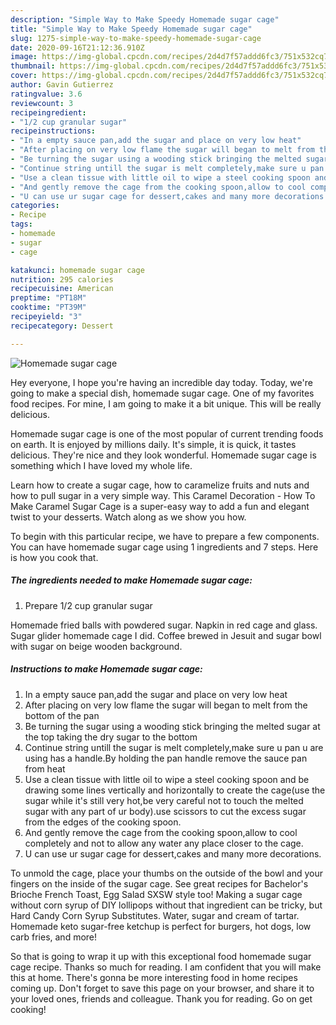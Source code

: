 ```yaml
---
description: "Simple Way to Make Speedy Homemade sugar cage"
title: "Simple Way to Make Speedy Homemade sugar cage"
slug: 1275-simple-way-to-make-speedy-homemade-sugar-cage
date: 2020-09-16T21:12:36.910Z
image: https://img-global.cpcdn.com/recipes/2d4d7f57addd6fc3/751x532cq70/homemade-sugar-cage-recipe-main-photo.jpg
thumbnail: https://img-global.cpcdn.com/recipes/2d4d7f57addd6fc3/751x532cq70/homemade-sugar-cage-recipe-main-photo.jpg
cover: https://img-global.cpcdn.com/recipes/2d4d7f57addd6fc3/751x532cq70/homemade-sugar-cage-recipe-main-photo.jpg
author: Gavin Gutierrez
ratingvalue: 3.6
reviewcount: 3
recipeingredient:
- "1/2 cup granular sugar"
recipeinstructions:
- "In a empty sauce pan,add the sugar and place on very low heat"
- "After placing on very low flame the sugar will began to melt from the bottom of the pan"
- "Be turning the sugar using a wooding stick bringing the melted sugar at the top taking the dry sugar to the bottom"
- "Continue string untill the sugar is melt completely,make sure u pan u are using has a handle.By holding the pan handle remove the sauce pan from heat"
- "Use a clean tissue with little oil to wipe a steel cooking spoon and be drawing some lines vertically and horizontally to create the cage(use the sugar while it&#39;s still very hot,be very careful not to touch the melted sugar with any part of ur body).use scissors to cut the excess sugar from the edges of the cooking spoon."
- "And gently remove the cage from the cooking spoon,allow to cool completely and not to allow any water any place closer to the cage."
- "U can use ur sugar cage for dessert,cakes and many more decorations."
categories:
- Recipe
tags:
- homemade
- sugar
- cage

katakunci: homemade sugar cage 
nutrition: 295 calories
recipecuisine: American
preptime: "PT18M"
cooktime: "PT39M"
recipeyield: "3"
recipecategory: Dessert

---
```



![Homemade sugar cage](https://img-global.cpcdn.com/recipes/2d4d7f57addd6fc3/751x532cq70/homemade-sugar-cage-recipe-main-photo.jpg)

Hey everyone, I hope you're having an incredible day today. Today, we're going to make a special dish, homemade sugar cage. One of my favorites food recipes. For mine, I am going to make it a bit unique. This will be really delicious.

Homemade sugar cage is one of the most popular of current trending foods on earth. It is enjoyed by millions daily. It's simple, it is quick, it tastes delicious. They're nice and they look wonderful. Homemade sugar cage is something which I have loved my whole life.

Learn how to create a sugar cage, how to caramelize fruits and nuts and how to pull sugar in a very simple way. This Caramel Decoration - How To Make Caramel Sugar Cage is a super-easy way to add a fun and elegant twist to your desserts. Watch along as we show you how.


To begin with this particular recipe, we have to prepare a few components. You can have homemade sugar cage using 1 ingredients and 7 steps. Here is how you cook that.

<!--inarticleads1-->

##### The ingredients needed to make Homemade sugar cage:

1. Prepare 1/2 cup granular sugar


Homemade fried balls with powdered sugar. Napkin in red cage and glass. Sugar glider homemade cage I did. Coffee brewed in Jesuit and sugar bowl with sugar on beige wooden background. 

<!--inarticleads2-->

##### Instructions to make Homemade sugar cage:

1. In a empty sauce pan,add the sugar and place on very low heat
1. After placing on very low flame the sugar will began to melt from the bottom of the pan
1. Be turning the sugar using a wooding stick bringing the melted sugar at the top taking the dry sugar to the bottom
1. Continue string untill the sugar is melt completely,make sure u pan u are using has a handle.By holding the pan handle remove the sauce pan from heat
1. Use a clean tissue with little oil to wipe a steel cooking spoon and be drawing some lines vertically and horizontally to create the cage(use the sugar while it&#39;s still very hot,be very careful not to touch the melted sugar with any part of ur body).use scissors to cut the excess sugar from the edges of the cooking spoon.
1. And gently remove the cage from the cooking spoon,allow to cool completely and not to allow any water any place closer to the cage.
1. U can use ur sugar cage for dessert,cakes and many more decorations.


To unmold the cage, place your thumbs on the outside of the bowl and your fingers on the inside of the sugar cage. See great recipes for Bachelor&#39;s Brioche French Toast, Egg Salad SXSW style too! Making a sugar cage without corn syrup of DIY lollipops without that ingredient can be tricky, but Hard Candy Corn Syrup Substitutes. Water, sugar and cream of tartar. Homemade keto sugar-free ketchup is perfect for burgers, hot dogs, low carb fries, and more! 

So that is going to wrap it up with this exceptional food homemade sugar cage recipe. Thanks so much for reading. I am confident that you will make this at home. There's gonna be more interesting food in home recipes coming up. Don't forget to save this page on your browser, and share it to your loved ones, friends and colleague. Thank you for reading. Go on get cooking!
